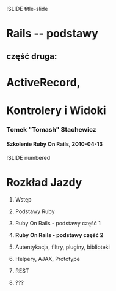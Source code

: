 !SLIDE title-slide

# Rails -- podstawy 
## część druga:
# ActiveRecord,
# Kontrolery i Widoki
### Tomek "Tomash" Stachewicz
#### Szkolenie Ruby On Rails, 2010-04-13

!SLIDE numbered

# Rozkład Jazdy

1. Wstęp
2. Podstawy Ruby
3. Ruby On Rails - podstawy część 1
4. **Ruby On Rails - podstawy część 2**
5. Autentykacja, filtry, pluginy, biblioteki
6. Helpery, AJAX, Prototype

7. REST
8. ???
